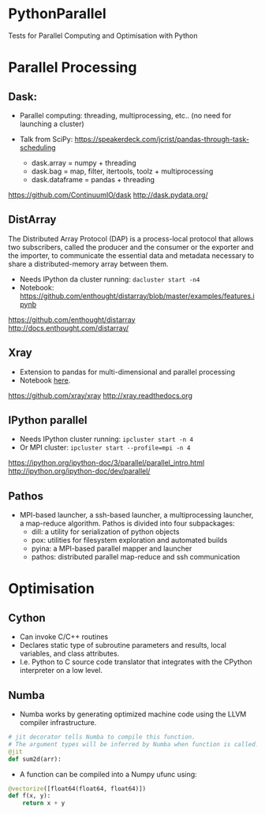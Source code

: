 # PythonParallel
Tests for Parallel Computing and Optimisation with Python

# Parallel Processing

## Dask:

- Parallel computing: threading, multiprocessing, etc.. (no need for launching a cluster)
- Talk from SciPy: https://speakerdeck.com/jcrist/pandas-through-task-scheduling

  - dask.array = numpy + threading
  - dask.bag = map, filter, itertools, toolz + multiprocessing
  - dask.dataframe = pandas + threading

https://github.com/ContinuumIO/dask
http://dask.pydata.org/

## DistArray

The Distributed Array Protocol (DAP) is a process-local protocol that allows two subscribers, called the producer and the consumer or the exporter and the importer, to communicate the essential data and metadata necessary to share a distributed-memory array between them.

- Needs IPython da cluster running: ```dacluster start -n4```
- Notebook: https://github.com/enthought/distarray/blob/master/examples/features.ipynb

https://github.com/enthought/distarray
http://docs.enthought.com/distarray/

## Xray

- Extension to pandas for multi-dimensional and parallel processing
- Notebook [here](http://nbviewer.ipython.org/urls/gist.githubusercontent.com/shoyer/be3749849809fe35efa8/raw/d3ac4af07343391ef005d2dbea80368efc9ee1f6/xray-demo-python-workers-party.ipynb).

https://github.com/xray/xray
http://xray.readthedocs.org

## IPython parallel

- Needs IPython cluster running: ```ipcluster start -n 4```
- Or MPI cluster: ```ipcluster start --profile=mpi -n 4```

https://ipython.org/ipython-doc/3/parallel/parallel_intro.html
http://ipython.org/ipython-doc/dev/parallel/

## Pathos
- MPI-based launcher, a ssh-based launcher, a multiprocessing launcher, a map-reduce algorithm. Pathos is divided into four subpackages:
  - dill: a utility for serialization of python objects
  - pox: utilities for filesystem exploration and automated builds
  - pyina: a MPI-based parallel mapper and launcher
  - pathos: distributed parallel map-reduce and ssh communication

# Optimisation

## Cython

- Can invoke C/C++ routines 
- Declares static type of subroutine parameters and results, local variables, and class attributes.
- I.e. Python to C source code translator that integrates with the CPython interpreter on a low level.

## Numba

- Numba works by generating optimized machine code using the LLVM compiler infrastructure.
```python
# jit decorator tells Numba to compile this function.
# The argument types will be inferred by Numba when function is called.
@jit
def sum2d(arr):
```
- A function can be compiled into a Numpy ufunc using:
```python
@vectorize([float64(float64, float64)])
def f(x, y):
    return x + y
```

